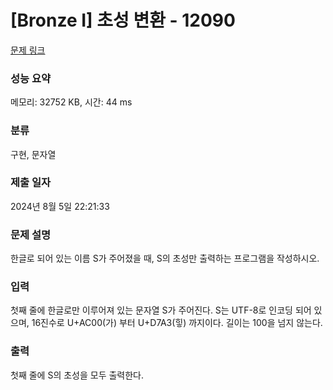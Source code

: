 # [Bronze I] 초성 변환 - 12090 

[문제 링크](https://www.acmicpc.net/problem/12090) 

### 성능 요약

메모리: 32752 KB, 시간: 44 ms

### 분류

구현, 문자열

### 제출 일자

2024년 8월 5일 22:21:33

### 문제 설명

<p>한글로 되어 있는 이름 S가 주어졌을 때, S의 초성만 출력하는 프로그램을 작성하시오.</p>

### 입력 

 <p>첫째 줄에 한글로만 이루어져 있는 문자열 S가 주어진다. S는 UTF-8로 인코딩 되어 있으며, 16진수로 U+AC00(가) 부터 U+D7A3(힣) 까지이다. 길이는 100을 넘지 않는다.</p>

### 출력 

 <p>첫째 줄에 S의 초성을 모두 출력한다.</p>

